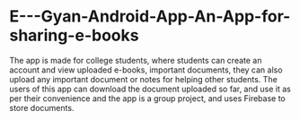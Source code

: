 # E---Gyan-Android-App-An-App-for-sharing-e-books
The app is made for college students, where students can create an account and view uploaded e-books, important documents, they can also upload any important document or notes for helping other students. The users of this app can download the document uploaded so far, and use it as per their convenience and the app is a group project, and uses Firebase to store documents.
